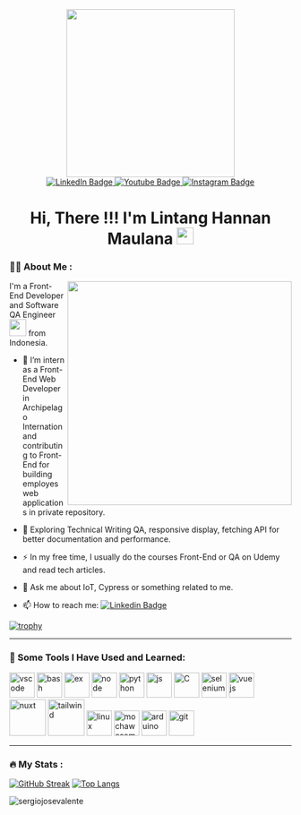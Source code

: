 <div id="header" align="center">
  <img  src="https://media0.giphy.com/media/gjrYDwbjnK8x36xZIO/giphy.gif?cid=ecf05e47031nf2ag9k2bdy1lvo2h0v223p6r4ltt2y61sw9k&ep=v1_gifs_related&rid=giphy.gif&ct=s" width="300" />
  <div id="badges">
    <a href="your-linkedin-URL">
      <img src="https://img.shields.io/badge/LinkedIn-blue?style=for-the-badge&logo=linkedin&logoColor=white" alt="LinkedIn Badge"/>
    </a>
    <a href="your-youtube-URL">
      <img src="https://img.shields.io/badge/YouTube-red?style=for-the-badge&logo=youtube&logoColor=white" alt="Youtube Badge"/>
    </a>
    <a href="your-twitter-URL">
      <img src="https://img.shields.io/badge/Instagram-grey?style=for-the-badge&logo=instagram" alt="Instagram Badge"/>
    </a>
  </div>
   <img src="https://komarev.com/ghpvc/?username=haxnel&style=flat-square&color=blue" alt=""/>
  <h1>
   Hi, There !!! <span>I'm Lintang Hannan Maulana</span>
  <img src="https://media.giphy.com/media/hvRJCLFzcasrR4ia7z/giphy.gif" width="30px"/>
</h1>
</div>

### 👨‍💻 About Me :
 <img align="right" src="https://media2.giphy.com/media/3kPDmoWdBpQPNhCnUG/giphy.gif?cid=ecf05e47031nf2ag9k2bdy1lvo2h0v223p6r4ltt2y61sw9k&ep=v1_gifs_related&rid=giphy.gif&ct=s" width="400"/>

I'm a Front-End Developer and Software QA Engineer <img src="https://media.giphy.com/media/WUlplcMpOCEmTGBtBW/giphy.gif" width="30"> from Indonesia.

- 🔭 I’m intern as a Front-End Web Developer in Archipelago Internation and contributing to Front-End for building employes web applications in private repository.

- 🌱 Exploring Technical Writing QA, responsive display, fetching API for better documentation and performance.

- ⚡ In my free time, I usually do the courses Front-End or QA on Udemy and read tech articles.

- 📝 Ask me about IoT, Cypress or something related to me.

- 📫 How to reach me: [![Linkedin Badge](https://img.shields.io/badge/-HannanM-blue?style=flat&logo=Linkedin&logoColor=white)](linkedin.com/lintang-hannan123)

[![trophy](https://github-profile-trophy.vercel.app/?username=haxnel&theme=onedark&row=2&column=4)](https://github.com/ryo-ma/github-profile-trophy)

---

### 🚀 Some Tools I Have Used and Learned:
<div align="left">
<img src="https://cdn.jsdelivr.net/gh/devicons/devicon/icons/vscode/vscode-original.svg" alt="vscode" width="45" height="45"/>
<img src="https://cdn.jsdelivr.net/gh/devicons/devicon/icons/bash/bash-original.svg" alt="bash" width="45" height="45"/>
<img src="https://cdn.jsdelivr.net/gh/devicons/devicon/icons/express/express-original.svg" alt="ex" width="45" height="45" />
<img src="https://cdn.jsdelivr.net/gh/devicons/devicon/icons/nodejs/nodejs-original-wordmark.svg" alt="node" width="45" height="45"/>
<img src="https://cdn.jsdelivr.net/gh/devicons/devicon/icons/python/python-original.svg" alt="python" width="45" height="45" />
<img src="https://cdn.jsdelivr.net/gh/devicons/devicon/icons/javascript/javascript-original.svg" alt="js" width="45" height="45" />
<img src="https://cdn.jsdelivr.net/gh/devicons/devicon/icons/c/c-original.svg" alt="C" width="45" height="45"/>
<img src="https://cdn.jsdelivr.net/gh/devicons/devicon/icons/selenium/selenium-original.svg" alt="selenium" width="45" height="45"/>
<img src="https://cdn.jsdelivr.net/gh/devicons/devicon/icons/vuejs/vuejs-original-wordmark.svg" alt="vuejs" width="45" height="45"/>
<img src="https://cdn.jsdelivr.net/gh/devicons/devicon/icons/nuxtjs/nuxtjs-plain-wordmark.svg" alt="nuxt" width="65" height="65"/>
<img src="https://cdn.jsdelivr.net/gh/devicons/devicon/icons/tailwindcss/tailwindcss-original-wordmark.svg" alt="tailwind" width="65" height="65" />
<img src="https://cdn.jsdelivr.net/gh/devicons/devicon/icons/linux/linux-original.svg" alt="linux" width="45" height="45"/>
<img src="https://cdn.jsdelivr.net/gh/devicons/devicon/icons/mocha/mocha-plain.svg" alt="mochawesome" width="45" height="45" />
<img src="https://cdn.jsdelivr.net/gh/devicons/devicon/icons/arduino/arduino-original-wordmark.svg" alt="arduino" width="45" height="45"/>
<img src="https://cdn.jsdelivr.net/gh/devicons/devicon/icons/git/git-original.svg" alt="git" width="45" height="45"/>                
</div>

---

### 🔥 My Stats :
[![GitHub Streak](http://github-readme-streak-stats.herokuapp.com?user=haxnel&theme=dark&background=000000)](https://git.io/streak-stats)
[![Top Langs](https://github-readme-stats.vercel.app/api/top-langs/?username=haxnel&layout=compact&theme=vision-friendly-dark)](https://github.com/anuraghazra/github-readme-stats)

<p><img align="center" src="https://github-readme-stats.vercel.app/api?username=haxnel&show_icons=true&locale=en" alt="sergiojosevalente" /></p>
